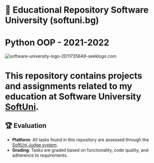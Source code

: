 # 📘 Educational Repository Software University (softuni.bg)
# Python OOP - 2021-2022

![software-university-logo-2D117356A9-seeklogo com](https://github.com/svetlanasieber/Python-OOP/assets/135451084/b1f1e4fe-1feb-4642-a56a-d35d5e48bb62)





# This repository contains projects and assignments related to my education at Software University [**SoftUni**](https://softuni.bg/).




## 🏆 Evaluation

- **Platform**: All tasks found in this repository are assessed through the [SoftUni Judge system](https://judge.com).
- **Grading**: Tasks are graded based on functionality, code quality, and adherence to requirements.


